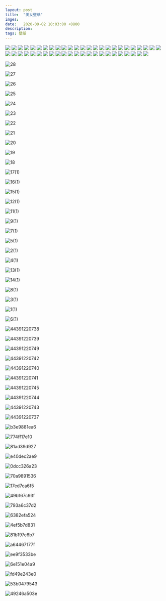 ```yaml
---
layout: post
title:  "美女壁纸"
imges: 
date:   2020-09-02 10:03:00 +0800
description: 
tags: 壁纸
---
```


<img src="https://gitee.com/zengyimingming/picrepo/raw/master/images/20200904205216.jpg" />
<img src="https://gitee.com/zengyimingming/picrepo/raw/master/images/20200904205217.jpg" />
<img src="https://gitee.com/zengyimingming/picrepo/raw/master/images/20200904205218.jpg" />
<img src="https://gitee.com/zengyimingming/picrepo/raw/master/images/20200904205219.jpg" />
<img src="https://gitee.com/zengyimingming/picrepo/raw/master/images/20200904205220.jpg" />
<img src="https://gitee.com/zengyimingming/picrepo/raw/master/images/20200904205221.jpg" />
<img src="https://gitee.com/zengyimingming/picrepo/raw/master/images/20200904205222.jpg" />
<img src="https://gitee.com/zengyimingming/picrepo/raw/master/images/20200904205223.jpg" />
<img src="https://gitee.com/zengyimingming/picrepo/raw/master/images/20200904205224.jpg" />
<img src="https://gitee.com/zengyimingming/picrepo/raw/master/images/20200904205225.jpg" />
<img src="https://gitee.com/zengyimingming/picrepo/raw/master/images/20200904205226.jpg" />
<img src="https://gitee.com/zengyimingming/picrepo/raw/master/images/20200904205227.jpg" />
<img src="https://gitee.com/zengyimingming/picrepo/raw/master/images/20200904205228.jpg" />
<img src="https://gitee.com/zengyimingming/picrepo/raw/master/images/20200904205229.jpg" />
<img src="https://gitee.com/zengyimingming/picrepo/raw/master/images/20200904205230.jpg" />
<img src="https://gitee.com/zengyimingming/picrepo/raw/master/images/20200904205231.jpg" />
<img src="https://gitee.com/zengyimingming/picrepo/raw/master/images/20200904205232.jpg" />
<img src="https://gitee.com/zengyimingming/picrepo/raw/master/images/20200904205233.jpg" />
<img src="https://gitee.com/zengyimingming/picrepo/raw/master/images/20200904205234.jpg" />
<img src="https://gitee.com/zengyimingming/picrepo/raw/master/images/20200904205235.jpg" />
<img src="https://gitee.com/zengyimingming/picrepo/raw/master/images/20200904205236.jpg" />
<img src="https://gitee.com/zengyimingming/picrepo/raw/master/images/20200904205237.jpg" />
<img src="https://gitee.com/zengyimingming/picrepo/raw/master/images/20200904205238.jpg" />
<img src="https://gitee.com/zengyimingming/picrepo/raw/master/images/20200904205239.jpg" />
<img src="https://gitee.com/zengyimingming/picrepo/raw/master/images/20200904205240.jpg" />
<img src="https://gitee.com/zengyimingming/picrepo/raw/master/images/20200904205241.jpg" />
<img src="https://gitee.com/zengyimingming/picrepo/raw/master/images/20200904205242.jpg" />
<img src="https://gitee.com/zengyimingming/picrepo/raw/master/images/20200904205243.jpg" />
<img src="https://gitee.com/zengyimingming/picrepo/raw/master/images/20200904205244.jpg" />
<img src="https://gitee.com/zengyimingming/picrepo/raw/master/images/20200904205245.jpg" />
<img src="https://gitee.com/zengyimingming/picrepo/raw/master/images/20200904205246.jpg" />
<img src="https://gitee.com/zengyimingming/picrepo/raw/master/images/20200904205247.jpg" />
<img src="https://gitee.com/zengyimingming/picrepo/raw/master/images/20200904205248.jpg" />
<img src="https://gitee.com/zengyimingming/picrepo/raw/master/images/20200904205249.jpg" />
<img src="https://gitee.com/zengyimingming/picrepo/raw/master/images/20200904205250.jpg" />
<img src="https://gitee.com/zengyimingming/picrepo/raw/master/images/20200904205251.jpg" />
<img src="https://gitee.com/zengyimingming/picrepo/raw/master/images/20200904205252.jpg" />
<img src="https://gitee.com/zengyimingming/picrepo/raw/master/images/20200904205253.jpg" />
<img src="https://gitee.com/zengyimingming/picrepo/raw/master/images/20200904205254.jpg" />
<img src="https://gitee.com/zengyimingming/picrepo/raw/master/images/20200904205255.jpg" />
<img src="https://gitee.com/zengyimingming/picrepo/raw/master/images/20200904205256.jpg" />
<img src="https://gitee.com/zengyimingming/picrepo/raw/master/images/20200904205257.jpg" />
<img src="https://gitee.com/zengyimingming/picrepo/raw/master/images/20200904205258.jpg" />
<img src="https://gitee.com/zengyimingming/picrepo/raw/master/images/20200904205259.jpg" />
<img src="https://gitee.com/zengyimingming/picrepo/raw/master/images/20200904205300.jpg" />
<img src="https://gitee.com/zengyimingming/picrepo/raw/master/images/20200904205301.jpg" />
<img src="https://gitee.com/zengyimingming/picrepo/raw/master/images/20200904205302.jpg" />
<img src="https://gitee.com/zengyimingming/picrepo/raw/master/images/20200904205303.jpg" />

![28](https://kyun.ltyuanfang.cn/tc/2020/09/04/ebb0f6dc47ceb.jpg)

![27](https://kyun.ltyuanfang.cn/tc/2020/09/04/463aab2545c70.jpg)

![26](https://kyun.ltyuanfang.cn/tc/2020/09/04/dde8218aca126.jpg)

![25](https://kyun.ltyuanfang.cn/tc/2020/09/04/e97a7f01bc333.jpg)

![24](https://kyun.ltyuanfang.cn/tc/2020/09/04/15120cab18f6a.jpg)

![23](https://kyun.ltyuanfang.cn/tc/2020/09/04/23f100be98aba.jpg)

![22](https://kyun.ltyuanfang.cn/tc/2020/09/04/af1a0721b19eb.jpg)

![21](https://kyun.ltyuanfang.cn/tc/2020/09/04/1626d652a9864.jpg)

![20](https://kyun.ltyuanfang.cn/tc/2020/09/04/1a7ea007000d2.jpg)

![19](https://kyun.ltyuanfang.cn/tc/2020/09/04/fe44eecacc8dd.jpg)

![18](https://kyun.ltyuanfang.cn/tc/2020/09/04/9de183a5a839a.jpg)

![17(1)](https://kyun.ltyuanfang.cn/tc/2020/09/04/ece65fbd56c57.jpg)

![16(1)](https://kyun.ltyuanfang.cn/tc/2020/09/04/cf3d6813fac31.jpg)

![15(1)](https://kyun.ltyuanfang.cn/tc/2020/09/04/3e7cc3d412af3.jpg)

![12(1)](https://kyun.ltyuanfang.cn/tc/2020/09/04/1796d7d9efbb3.jpg)

![11(1)](https://kyun.ltyuanfang.cn/tc/2020/09/04/177a0858a93a9.jpg)

![9(1)](https://kyun.ltyuanfang.cn/tc/2020/09/04/dccaa0ddf5fe1.jpg)

![7(1)](https://kyun.ltyuanfang.cn/tc/2020/09/04/e6992fcd60a32.jpg)

 ![5(1)](https://kyun.ltyuanfang.cn/tc/2020/09/04/71d0ac42c69b9.jpg)

![2(1)](https://kyun.ltyuanfang.cn/tc/2020/09/04/805bafbcfb808.jpg)

![4(1)](https://kyun.ltyuanfang.cn/tc/2020/09/04/3b5efbc6543e9.jpg)

![13(1)](https://kyun.ltyuanfang.cn/tc/2020/09/04/11424b98a0d99.jpg)

![14(1)](https://kyun.ltyuanfang.cn/tc/2020/09/04/b8f1295ffdd1a.jpg)

![8(1)](https://kyun.ltyuanfang.cn/tc/2020/09/04/d3e5eff73d9c7.jpg)

![3(1)](https://kyun.ltyuanfang.cn/tc/2020/09/04/90f8e977f44e2.jpg)

![1(1)](https://kyun.ltyuanfang.cn/tc/2020/09/04/869267e154a71.jpg)

![6(1)](https://kyun.ltyuanfang.cn/tc/2020/09/04/6008ccb95b811.jpg)

![44391220738](https://kyun.ltyuanfang.cn/tc/2020/09/04/3366c8705ecc5.jpg)

![44391220739](https://kyun.ltyuanfang.cn/tc/2020/09/04/4fdb5f4642c62.jpg)

![44391220749](https://kyun.ltyuanfang.cn/tc/2020/09/04/c54a24a6fd5dd.jpg)

![44391220742](https://kyun.ltyuanfang.cn/tc/2020/09/04/bb59e08b61138.jpg)

![44391220740](https://kyun.ltyuanfang.cn/tc/2020/09/04/599d4de1f144e.jpg)

![44391220741](https://kyun.ltyuanfang.cn/tc/2020/09/04/83aea179db1a6.jpg)

![44391220745](https://kyun.ltyuanfang.cn/tc/2020/09/04/1038608a70446.jpg)

![44391220744](https://kyun.ltyuanfang.cn/tc/2020/09/04/2705085bc660f.jpg)

![44391220743](https://kyun.ltyuanfang.cn/tc/2020/09/04/1880541cf1960.jpg)

![44391220737](https://kyun.ltyuanfang.cn/tc/2020/09/04/a0ed217131307.jpg)

![b3e9881ea6](https://kyun.ltyuanfang.cn/tc/2020/09/05/e97024af05f89.jpg)

![774ff17e10](https://kyun.ltyuanfang.cn/tc/2020/09/05/ca99946949f13.jpg)

![81ad39d927](https://kyun.ltyuanfang.cn/tc/2020/09/05/d74c16c162ce1.jpg)

![e40dec2ae9](https://kyun.ltyuanfang.cn/tc/2020/09/05/f433fab577f71.jpg)

![0dcc326a23](https://kyun.ltyuanfang.cn/tc/2020/09/05/5b80d3955e4da.jpg)

![70a9891536](https://kyun.ltyuanfang.cn/tc/2020/09/05/52e0c39b93334.jpg)

![17ed7ca6f5](https://kyun.ltyuanfang.cn/tc/2020/09/05/2aa0cd156ae1a.jpg)

![49b167c93f](https://kyun.ltyuanfang.cn/tc/2020/09/05/a84021b77c744.jpg)

![793a6c37d2](https://kyun.ltyuanfang.cn/tc/2020/09/05/ff36d50d27ed8.jpg)

![6382efa524](https://kyun.ltyuanfang.cn/tc/2020/09/11/4be0a66d1825e.jpg)

![4ef5b7d831](https://kyun.ltyuanfang.cn/tc/2020/09/11/902a368c5b25b.jpg)

![81b197c6b7](https://kyun.ltyuanfang.cn/tc/2020/09/11/518452044a0a4.jpg)

![a64467177f](https://kyun.ltyuanfang.cn/tc/2020/09/11/7e31967527336.jpg)

![ee9f3533be](https://kyun.ltyuanfang.cn/tc/2020/09/11/27256e86e0b59.jpg)

![6e151e04a9](https://kyun.ltyuanfang.cn/tc/2020/09/11/77b588d7a70d5.jpg)

![fd49e243e0](https://kyun.ltyuanfang.cn/tc/2020/09/11/1b0af36d68cf9.jpg)

![53b0479543](https://kyun.ltyuanfang.cn/tc/2020/09/11/17ff4f6d3631c.jpg)

![49246a503e](https://kyun.ltyuanfang.cn/tc/2020/09/11/2ee83f1dee526.jpg)
